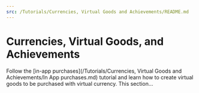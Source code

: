 ```yaml
---
src: /Tutorials/Currencies, Virtual Goods and Achievements/README.md
---
```


# Currencies, Virtual Goods, and Achievements

Follow the [in-app purchases](/Tutorials/Currencies, Virtual Goods and Achievements/In App purchases.md) tutorial and learn how to create virtual goods to be purchased with virtual currency.
This section...
